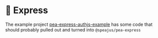 # 🚧 Express
The example project [pea-express-authjs-example](//github.com/speajus/pea/examples/pea-express-authjs-example) has some code that should probably pulled out and turned into `@speajus/pea-express`